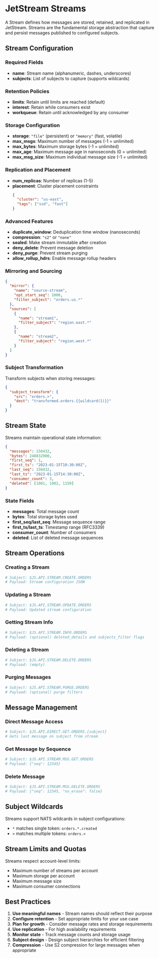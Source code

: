 # JetStream Streams

A Stream defines how messages are stored, retained, and replicated in JetStream. Streams are the fundamental storage abstraction that capture and persist messages published to configured subjects.

## Stream Configuration

### Required Fields
- **name**: Stream name (alphanumeric, dashes, underscores)
- **subjects**: List of subjects to capture (supports wildcards)

### Retention Policies
- **limits**: Retain until limits are reached (default)
- **interest**: Retain while consumers exist
- **workqueue**: Retain until acknowledged by any consumer

### Storage Configuration
- **storage**: `"file"` (persistent) or `"memory"` (fast, volatile)
- **max_msgs**: Maximum number of messages (-1 = unlimited)
- **max_bytes**: Maximum storage bytes (-1 = unlimited)  
- **max_age**: Maximum message age in nanoseconds (0 = unlimited)
- **max_msg_size**: Maximum individual message size (-1 = unlimited)

### Replication and Placement
- **num_replicas**: Number of replicas (1-5)
- **placement**: Cluster placement constraints
  ```json
  {
    "cluster": "us-east",
    "tags": ["ssd", "fast"]
  }
  ```

### Advanced Features
- **duplicate_window**: Deduplication time window (nanoseconds)
- **compression**: `"s2"` or `"none"`
- **sealed**: Make stream immutable after creation
- **deny_delete**: Prevent message deletion
- **deny_purge**: Prevent stream purging
- **allow_rollup_hdrs**: Enable message rollup headers

### Mirroring and Sourcing
```json
{
  "mirror": {
    "name": "source-stream",
    "opt_start_seq": 1000,
    "filter_subject": "orders.us.*"
  },
  "sources": [
    {
      "name": "stream1", 
      "filter_subject": "region.east.*"
    },
    {
      "name": "stream2",
      "filter_subject": "region.west.*"
    }
  ]
}
```

### Subject Transformation
Transform subjects when storing messages:
```json
{
  "subject_transform": {
    "src": "orders.>",
    "dest": "transformed.orders.{{wildcard(1)}}"
  }
}
```

## Stream State

Streams maintain operational state information:

```json
{
  "messages": 150432,
  "bytes": 248832000,
  "first_seq": 1,
  "first_ts": "2023-01-15T10:30:00Z",
  "last_seq": 150432,
  "last_ts": "2023-01-15T14:30:00Z",
  "consumer_count": 3,
  "deleted": [1001, 1002, 1150]
}
```

### State Fields
- **messages**: Total message count
- **bytes**: Total storage bytes used
- **first_seq/last_seq**: Message sequence range
- **first_ts/last_ts**: Timestamp range (RFC3339)
- **consumer_count**: Number of consumers
- **deleted**: List of deleted message sequences

## Stream Operations

### Creating a Stream
```bash
# Subject: $JS.API.STREAM.CREATE.ORDERS
# Payload: Stream configuration JSON
```

### Updating a Stream
```bash
# Subject: $JS.API.STREAM.UPDATE.ORDERS  
# Payload: Updated stream configuration
```

### Getting Stream Info
```bash
# Subject: $JS.API.STREAM.INFO.ORDERS
# Payload: (optional) deleted_details and subjects_filter flags
```

### Deleting a Stream
```bash
# Subject: $JS.API.STREAM.DELETE.ORDERS
# Payload: (empty)
```

### Purging Messages
```bash
# Subject: $JS.API.STREAM.PURGE.ORDERS
# Payload: (optional) purge filters
```

## Message Management

### Direct Message Access
```bash
# Subject: $JS.API.DIRECT.GET.ORDERS.{subject}
# Gets last message on subject from stream
```

### Get Message by Sequence
```bash
# Subject: $JS.API.STREAM.MSG.GET.ORDERS
# Payload: {"seq": 12345}
```

### Delete Message
```bash
# Subject: $JS.API.STREAM.MSG.DELETE.ORDERS
# Payload: {"seq": 12345, "no_erase": false}
```

## Subject Wildcards

Streams support NATS wildcards in subject configurations:
- `*` matches single token: `orders.*.created`
- `>` matches multiple tokens: `orders.>`

## Stream Limits and Quotas

Streams respect account-level limits:
- Maximum number of streams per account
- Maximum storage per account
- Maximum message size
- Maximum consumer connections

## Best Practices

1. **Use meaningful names** - Stream names should reflect their purpose
2. **Configure retention** - Set appropriate limits for your use case  
3. **Plan for growth** - Consider message rates and storage requirements
4. **Use replication** - For high availability requirements
5. **Monitor state** - Track message counts and storage usage
6. **Subject design** - Design subject hierarchies for efficient filtering
7. **Compression** - Use S2 compression for large messages when appropriate